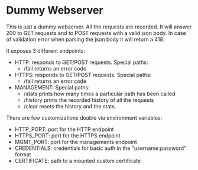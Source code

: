 # Dummy Webserver

This is just a dummy webserver. All the requests are recorded.
It will answer 200 to GET requests and to POST requests with a valid json body. In case of validation error when parsing the json body it will return a 418.

It exposes 3 different endpoints:

- HTTP: responds to GET/POST requests. Special paths:
  - /fail returns an error code
- HTTPS: responds to GET/POST requests. Special paths:
  - /fail returns an error code
- MANAGEMENT: Special paths:
  - /stats prints how many times a particular path has been called
  - /history prints the recorded history of all the requests
  - /clear resets the history and the stats.

There are few customizations doable via environment variables:

- HTTP_PORT: port for the HTTP endpoint
- HTTPS_PORT: port for the HTTPS endpoint
- MGMT_PORT: port for the managements endpoint
- CREDENTIALS: credentials for basic auth in the "username:password" format
- CERTIFICATE: path to a mounted custom certificate
